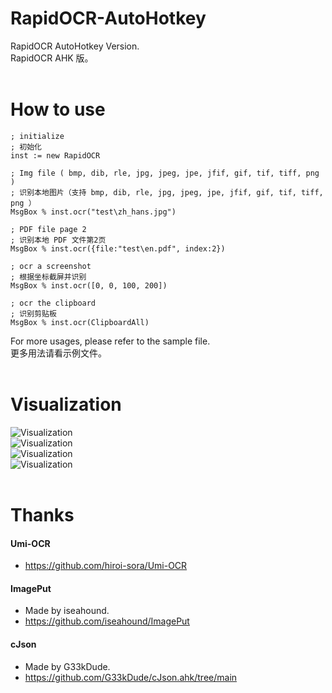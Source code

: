 # RapidOCR-AutoHotkey  
RapidOCR AutoHotkey Version.  
RapidOCR AHK 版。  
  <br>
# How to use  
```AutoHotkey
; initialize
; 初始化
inst := new RapidOCR

; Img file ( bmp, dib, rle, jpg, jpeg, jpe, jfif, gif, tif, tiff, png )
; 识别本地图片（支持 bmp, dib, rle, jpg, jpeg, jpe, jfif, gif, tif, tiff, png ）
MsgBox % inst.ocr("test\zh_hans.jpg")

; PDF file page 2
; 识别本地 PDF 文件第2页
MsgBox % inst.ocr({file:"test\en.pdf", index:2})

; ocr a screenshot
; 根据坐标截屏并识别
MsgBox % inst.ocr([0, 0, 100, 200])

; ocr the clipboard
; 识别剪贴板
MsgBox % inst.ocr(ClipboardAll)
```
For more usages, please refer to the sample file.  
更多用法请看示例文件。  
  <br>
# Visualization  
  ![Visualization](https://raw.githubusercontent.com/PaddlePaddle/PaddleOCR/release/2.3/doc/imgs_results/ch_ppocr_mobile_v2.0/00006737.jpg)  
  ![Visualization](https://raw.githubusercontent.com/PaddlePaddle/PaddleOCR/release/2.3/doc/imgs_results/french_0.jpg)  
  ![Visualization](https://raw.githubusercontent.com/PaddlePaddle/PaddleOCR/release/2.3/doc/imgs_results/korean.jpg)  
  ![Visualization](https://raw.githubusercontent.com/PaddlePaddle/PaddleOCR/release/2.3/doc/imgs_results/ch_ppocr_mobile_v2.0/img_12.jpg)  
  <br>
# Thanks  
#### Umi-OCR
* https://github.com/hiroi-sora/Umi-OCR  
  
#### ImagePut
* Made by iseahound.  
* https://github.com/iseahound/ImagePut  
  
#### cJson
* Made by G33kDude.  
* https://github.com/G33kDude/cJson.ahk/tree/main  